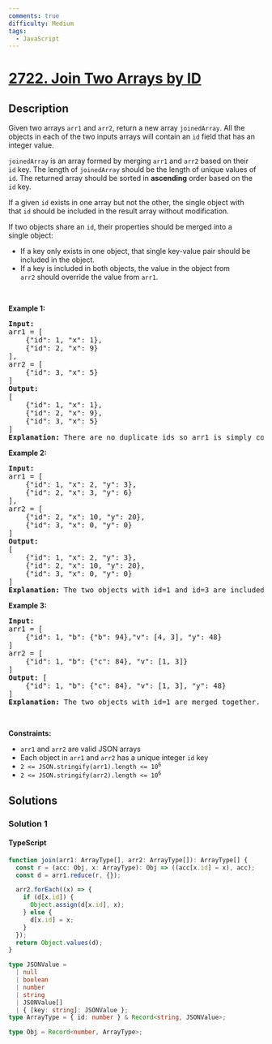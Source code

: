 ```yaml
---
comments: true
difficulty: Medium
tags:
  - JavaScript
---
```


<!-- problem:start -->

# [2722. Join Two Arrays by ID](https://leetcode.com/problems/join-two-arrays-by-id)

## Description

<!-- description:start -->

<p>Given two arrays <code>arr1</code> and <code>arr2</code>, return a new&nbsp;array <code>joinedArray</code>. All the objects in each&nbsp;of the two inputs arrays will contain an&nbsp;<code>id</code>&nbsp;field that has an integer value.&nbsp;</p>

<p><code>joinedArray</code>&nbsp;is an array formed by merging&nbsp;<code>arr1</code> and <code>arr2</code> based on&nbsp;their <code>id</code>&nbsp;key. The length of&nbsp;<code>joinedArray</code> should be the length of unique values of <code>id</code>. The returned array should be sorted in&nbsp;<strong>ascending</strong>&nbsp;order based on the <code>id</code>&nbsp;key.</p>

<p>If a given&nbsp;<code>id</code>&nbsp;exists in one array but not the other, the single object with that&nbsp;<code>id</code> should be included in the result array without modification.</p>

<p>If two objects share an <code>id</code>, their properties should be merged into a single&nbsp;object:</p>

<ul>
	<li>If a key only exists in one object, that single key-value pair should be included in the object.</li>
	<li>If a key is included in both objects, the value in the object from <code>arr2</code>&nbsp;should override the value from <code>arr1</code>.</li>
</ul>

<p>&nbsp;</p>
<p><strong class="example">Example 1:</strong></p>

<pre>
<strong>Input:</strong> 
arr1 = [
&nbsp;   {&quot;id&quot;: 1, &quot;x&quot;: 1},
&nbsp;   {&quot;id&quot;: 2, &quot;x&quot;: 9}
], 
arr2 = [
    {&quot;id&quot;: 3, &quot;x&quot;: 5}
]
<strong>Output:</strong> 
[
&nbsp;   {&quot;id&quot;: 1, &quot;x&quot;: 1},
&nbsp;   {&quot;id&quot;: 2, &quot;x&quot;: 9},
    {&quot;id&quot;: 3, &quot;x&quot;: 5}
]
<strong>Explanation:</strong> There are no duplicate ids so arr1 is simply concatenated with arr2.
</pre>

<p><strong class="example">Example 2:</strong></p>

<pre>
<strong>Input:</strong> 
arr1 = [
    {&quot;id&quot;: 1, &quot;x&quot;: 2, &quot;y&quot;: 3},
    {&quot;id&quot;: 2, &quot;x&quot;: 3, &quot;y&quot;: 6}
], 
arr2 = [
    {&quot;id&quot;: 2, &quot;x&quot;: 10, &quot;y&quot;: 20},
    {&quot;id&quot;: 3, &quot;x&quot;: 0, &quot;y&quot;: 0}
]
<strong>Output:</strong> 
[
    {&quot;id&quot;: 1, &quot;x&quot;: 2, &quot;y&quot;: 3},
    {&quot;id&quot;: 2, &quot;x&quot;: 10, &quot;y&quot;: 20},
&nbsp;   {&quot;id&quot;: 3, &quot;x&quot;: 0, &quot;y&quot;: 0}
]
<strong>Explanation:</strong> The two objects with id=1 and id=3 are included in the result array without modifiction. The two objects with id=2 are merged together. The keys from arr2 override the values in arr1.
</pre>

<p><strong class="example">Example 3:</strong></p>

<pre>
<strong>Input:</strong> 
arr1 = [
    {&quot;id&quot;: 1, &quot;b&quot;: {&quot;b&quot;: 94},&quot;v&quot;: [4, 3], &quot;y&quot;: 48}
]
arr2 = [
    {&quot;id&quot;: 1, &quot;b&quot;: {&quot;c&quot;: 84}, &quot;v&quot;: [1, 3]}
]
<strong>Output:</strong> [
    {&quot;id&quot;: 1, &quot;b&quot;: {&quot;c&quot;: 84}, &quot;v&quot;: [1, 3], &quot;y&quot;: 48}
]
<strong>Explanation:</strong> The two objects with id=1 are merged together. For the keys &quot;b&quot; and &quot;v&quot; the values from arr2 are used. Since the key &quot;y&quot; only exists in arr1, that value is taken form arr1.</pre>

<p>&nbsp;</p>
<p><strong>Constraints:</strong></p>

<ul>
	<li><code>arr1</code> and <code>arr2</code> are valid JSON arrays</li>
	<li>Each object in <code>arr1</code> and <code>arr2</code> has a unique&nbsp;integer <code>id</code> key</li>
	<li><code>2 &lt;= JSON.stringify(arr1).length &lt;= 10<sup>6</sup></code></li>
	<li><code>2 &lt;= JSON.stringify(arr2).length &lt;= 10<sup>6</sup></code></li>
</ul>

<!-- description:end -->

## Solutions

<!-- solution:start -->

### Solution 1

<!-- tabs:start -->

#### TypeScript

```ts
function join(arr1: ArrayType[], arr2: ArrayType[]): ArrayType[] {
  const r = (acc: Obj, x: ArrayType): Obj => ((acc[x.id] = x), acc);
  const d = arr1.reduce(r, {});

  arr2.forEach((x) => {
    if (d[x.id]) {
      Object.assign(d[x.id], x);
    } else {
      d[x.id] = x;
    }
  });
  return Object.values(d);
}

type JSONValue =
  | null
  | boolean
  | number
  | string
  | JSONValue[]
  | { [key: string]: JSONValue };
type ArrayType = { id: number } & Record<string, JSONValue>;

type Obj = Record<number, ArrayType>;
```

<!-- tabs:end -->

<!-- solution:end -->

<!-- problem:end -->
